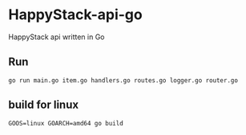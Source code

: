 # HappyStack-api-go
HappyStack api written in Go

## Run
```
go run main.go item.go handlers.go routes.go logger.go router.go
```

## build for linux
```
GOOS=linux GOARCH=amd64 go build
```
